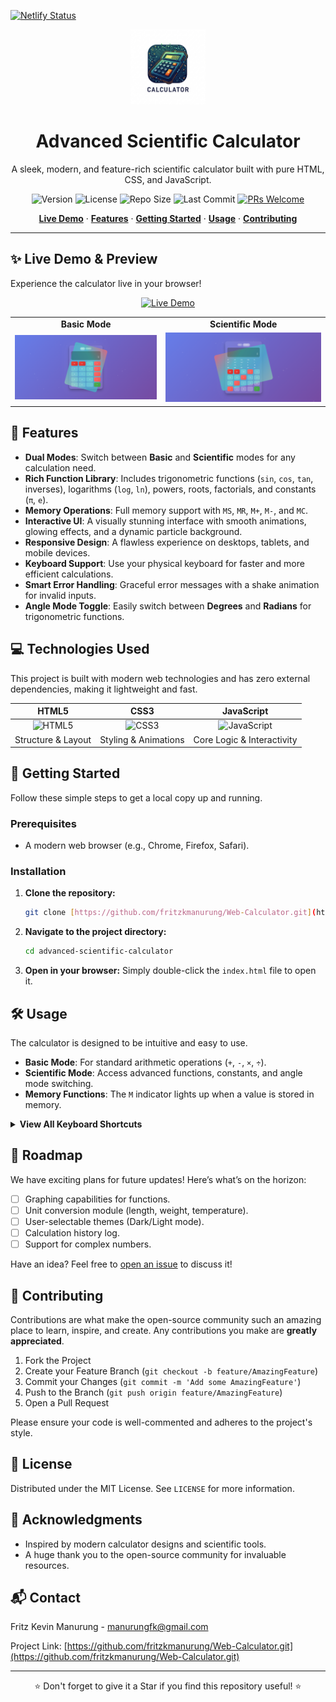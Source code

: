 [![Netlify Status](https://api.netlify.com/api/v1/badges/33545b31-4278-40c3-a8d4-b30b14515a5b/deploy-status)](https://app.netlify.com/projects/modernwebcalculator/deploys)
<div align="center">
  <img src="assets/logo.png" alt="Calculator Logo" width="120">
  <h1>Advanced Scientific Calculator</h1>
  <p>A sleek, modern, and feature-rich scientific calculator built with pure HTML, CSS, and JavaScript.</p>
  
  <p>
    <img src="https://img.shields.io/badge/Version-1.0.0-blue" alt="Version">
    <img src="https://img.shields.io/github/license/fritzkmanurung/advanced-scientific-calculator" alt="License">
    <img src="https://img.shields.io/github/repo-size/fritzkmanurung/advanced-scientific-calculator" alt="Repo Size">
    <img src="https://img.shields.io/github/last-commit/fritzkmanurung/advanced-scientific-calculator" alt="Last Commit">
    <a href="https://github.com/fritzkmanurung/advanced-scientific-calculator/pulls"><img src="https://img.shields.io/badge/PRs-welcome-brightgreen.svg" alt="PRs Welcome"></a>
  </p>
</div>

<p align="center">
  <a href="#-live-demo--preview"><strong>Live Demo</strong></a> ·
  <a href="#-features"><strong>Features</strong></a> ·
  <a href="#-getting-started"><strong>Getting Started</strong></a> ·
  <a href="#-usage"><strong>Usage</strong></a> ·
  <a href="#-contributing"><strong>Contributing</strong></a>
</p>

---

## ✨ Live Demo & Preview

Experience the calculator live in your browser!

<p align="center">
  <a href="https://modernwebcalculator.netlify.app/">
    <img src="https://img.shields.io/badge/Launch-Live_Demo-purple?style=for-the-badge&logo=rocket" alt="Live Demo">
  </a>
</p>

<table>
  <tr>
    <td align="center"><strong>Basic Mode</strong></td>
    <td align="center"><strong>Scientific Mode</strong></td>
  </tr>
  <tr>
    <td><img src="assets/basic-mode.png" alt="Calculator in Basic Mode"></td>
    <td><img src="assets/scientific-mode.png" alt="Calculator in Scientific Mode"></td>
  </tr>
</table>

## 🌟 Features

-   **Dual Modes**: Switch between **Basic** and **Scientific** modes for any calculation need.
-   **Rich Function Library**: Includes trigonometric functions (`sin`, `cos`, `tan`, inverses), logarithms (`log`, `ln`), powers, roots, factorials, and constants (`π`, `e`).
-   **Memory Operations**: Full memory support with `MS`, `MR`, `M+`, `M-`, and `MC`.
-   **Interactive UI**: A visually stunning interface with smooth animations, glowing effects, and a dynamic particle background.
-   **Responsive Design**: A flawless experience on desktops, tablets, and mobile devices.
-   **Keyboard Support**: Use your physical keyboard for faster and more efficient calculations.
-   **Smart Error Handling**: Graceful error messages with a shake animation for invalid inputs.
-   **Angle Mode Toggle**: Easily switch between **Degrees** and **Radians** for trigonometric functions.

## 💻 Technologies Used

This project is built with modern web technologies and has zero external dependencies, making it lightweight and fast.

| HTML5 | CSS3 | JavaScript |
| :---: | :--: | :----------: |
| <img src="https://img.shields.io/badge/HTML5-E34F26?style=for-the-badge&logo=html5&logoColor=white" alt="HTML5"> | <img src="https://img.shields.io/badge/CSS3-1572B6?style=for-the-badge&logo=css3&logoColor=white" alt="CSS3"> | <img src="https://img.shields.io/badge/JavaScript-F7DF1E?style=for-the-badge&logo=javascript&logoColor=black" alt="JavaScript"> |
| Structure & Layout | Styling & Animations | Core Logic & Interactivity |

## 🚀 Getting Started

Follow these simple steps to get a local copy up and running.

### Prerequisites
-   A modern web browser (e.g., Chrome, Firefox, Safari).

### Installation
1.  **Clone the repository:**
    ```bash
    git clone [https://github.com/fritzkmanurung/Web-Calculator.git](https://github.com/fritzkmanurung/Web-Calculator.git)
    ```
2.  **Navigate to the project directory:**
    ```bash
    cd advanced-scientific-calculator
    ```
3.  **Open in your browser:**
    Simply double-click the `index.html` file to open it.

## 🛠️ Usage

The calculator is designed to be intuitive and easy to use.

-   **Basic Mode**: For standard arithmetic operations (`+`, `-`, `×`, `÷`).
-   **Scientific Mode**: Access advanced functions, constants, and angle mode switching.
-   **Memory Functions**: The `M` indicator lights up when a value is stored in memory.
<details>
  <summary><strong>View All Keyboard Shortcuts</strong></summary>
  
  | Key(s) | Function |
  | :--- | :--- |
  | `0-9` | Input numbers |
  | `+`, `-`, `*`, `/` | Operators |
  | `.` | Decimal point |
  | `Enter` or `=`| Calculate result |
  | `Escape` | Clear All (AC) |
  | `Backspace` | Delete last character |
  | `c` or `C` | Clear Entry (CE) |
  
</details>

## 📝 Roadmap

We have exciting plans for future updates! Here’s what’s on the horizon:
-   [ ] Graphing capabilities for functions.
-   [ ] Unit conversion module (length, weight, temperature).
-   [ ] User-selectable themes (Dark/Light mode).
-   [ ] Calculation history log.
-   [ ] Support for complex numbers.

Have an idea? Feel free to [open an issue](https://github.com/fritzkmanurung/Web-Calculator/issues) to discuss it!

## 🤝 Contributing

Contributions are what make the open-source community such an amazing place to learn, inspire, and create. Any contributions you make are **greatly appreciated**.

1.  Fork the Project
2.  Create your Feature Branch (`git checkout -b feature/AmazingFeature`)
3.  Commit your Changes (`git commit -m 'Add some AmazingFeature'`)
4.  Push to the Branch (`git push origin feature/AmazingFeature`)
5.  Open a Pull Request

Please ensure your code is well-commented and adheres to the project's style.

## 📜 License

Distributed under the MIT License. See `LICENSE` for more information.

## 🙌 Acknowledgments

-   Inspired by modern calculator designs and scientific tools.
-   A huge thank you to the open-source community for invaluable resources.

## 📬 Contact

Fritz Kevin Manurung - manurungfk@gmail.com

Project Link: [https://github.com/fritzkmanurung/Web-Calculator.git](https://github.com/fritzkmanurung/Web-Calculator.git)

---

<p align="center">
⭐ Don't forget to give it a Star if you find this repository useful! ⭐
</p>
